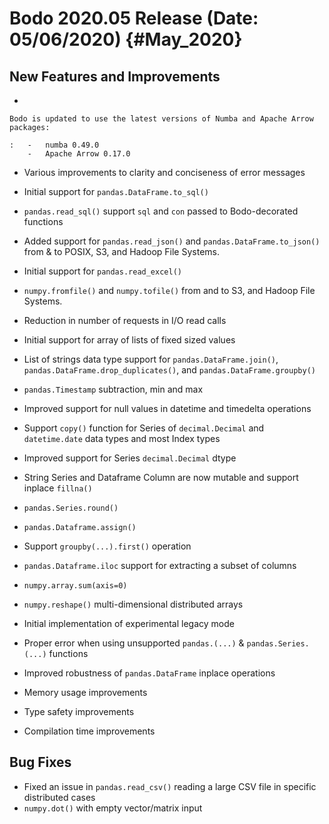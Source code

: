 Bodo 2020.05 Release (Date: 05/06/2020) {#May_2020}
========================================

## New Features and Improvements

-   

    Bodo is updated to use the latest versions of Numba and Apache Arrow packages:

    :   -   numba 0.49.0
        -   Apache Arrow 0.17.0

-   Various improvements to clarity and conciseness of error messages

-   Initial support for `pandas.DataFrame.to_sql()`

-   `pandas.read_sql()` support `sql` and `con` passed to Bodo-decorated
    functions

-   Added support for `pandas.read_json()` and
    `pandas.DataFrame.to_json()` from & to POSIX, S3, and Hadoop File
    Systems.

-   Initial support for `pandas.read_excel()`

-   `numpy.fromfile()` and `numpy.tofile()` from and to S3, and Hadoop
    File Systems.

-   Reduction in number of requests in I/O read calls

-   Initial support for array of lists of fixed sized values

-   List of strings data type support for `pandas.DataFrame.join()`,
    `pandas.DataFrame.drop_duplicates()`, and
    `pandas.DataFrame.groupby()`

-   `pandas.Timestamp` subtraction, min and max

-   Improved support for null values in datetime and timedelta
    operations

-   Support `copy()` function for Series of `decimal.Decimal` and
    `datetime.date` data types and most Index types

-   Improved support for Series `decimal.Decimal` dtype

-   String Series and Dataframe Column are now mutable and support
    inplace `fillna()`

-   `pandas.Series.round()`

-   `pandas.Dataframe.assign()`

-   Support `groupby(...).first()` operation

-   `pandas.Dataframe.iloc` support for extracting a subset of columns

-   `numpy.array.sum(axis=0)`

-   `numpy.reshape()` multi-dimensional distributed arrays

-   Initial implementation of experimental legacy mode

-   Proper error when using unsupported `pandas.(...)` &
    `pandas.Series.(...)` functions

-   Improved robustness of `pandas.DataFrame` inplace operations

-   Memory usage improvements

-   Type safety improvements

-   Compilation time improvements

## Bug Fixes

-   Fixed an issue in `pandas.read_csv()` reading a large CSV file in
    specific distributed cases
-   `numpy.dot()` with empty vector/matrix input

